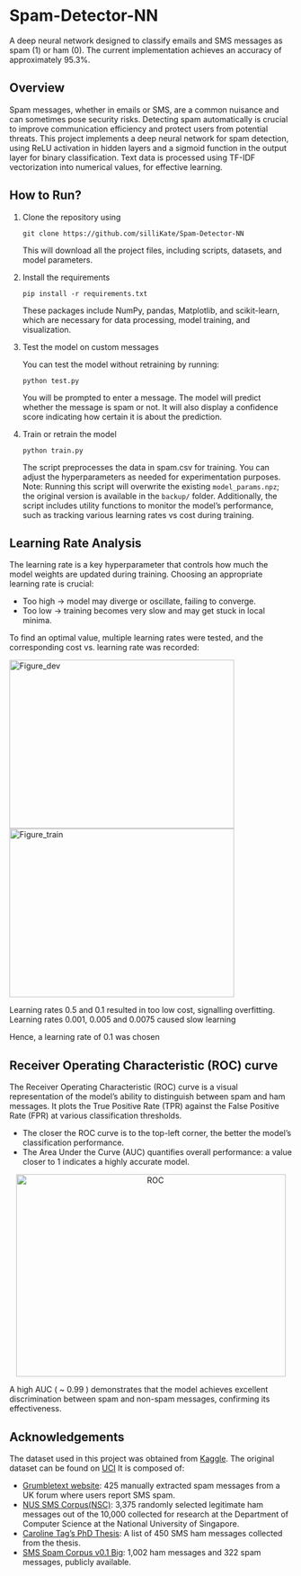 # Spam-Detector-NN
A deep neural network designed to classify emails and SMS messages as spam (1) or ham (0). The current implementation achieves an accuracy of approximately 95.3%.

## Overview
Spam messages, whether in emails or SMS, are a common nuisance and can sometimes pose security risks. Detecting spam automatically is crucial to improve communication efficiency and protect users from potential threats. This project implements a deep neural network for spam detection, using ReLU activation in hidden layers and a sigmoid function in the output layer for binary classification. Text data is processed using TF-IDF vectorization into numerical values, for effective learning.

## How to Run?
1. Clone the repository using

   ```
   git clone https://github.com/silliKate/Spam-Detector-NN
   ```

   This will download all the project files, including scripts, datasets, and model parameters.
   
2. Install the requirements

   ```
   pip install -r requirements.txt
   ```
   
   These packages include NumPy, pandas, Matplotlib, and scikit-learn, which are necessary for data processing, model training, and visualization.
  
3. Test the model on custom messages
   
   You can test the model without retraining by running:
   
   ```
   python test.py
   ```
   
   You will be prompted to enter a message. The model will predict whether the message is spam or not. It will also display a confidence score indicating how certain it is about the prediction.

5. Train or retrain the model
   
   ```
   python train.py
   ```
   
   The script preprocesses the data in spam.csv for training. You can adjust the hyperparameters as needed for experimentation purposes.
   Note: Running this script will overwrite the existing `model_params.npz`; the original version is available in the `backup/` folder.
   Additionally, the script includes utility functions to monitor the model’s performance, such as tracking various learning rates vs cost during training.
   
## Learning Rate Analysis
The learning rate is a key hyperparameter that controls how much the model weights are updated during training. Choosing an appropriate learning rate is crucial:
- Too high -> model may diverge or oscillate, failing to converge.
- Too low -> training becomes very slow and may get stuck in local minima.

To find an optimal value, multiple learning rates were tested, and the corresponding cost vs. learning rate was recorded:

<img width="400" height="300" alt="Figure_dev" src="https://github.com/user-attachments/assets/48721ce9-d803-4af5-916b-7658cacd291e" />
<img width="400" height="300" alt="Figure_train" src="https://github.com/user-attachments/assets/97a36660-1752-48e3-9267-527f9cc9f0ac" />

Learning rates 0.5 and 0.1 resulted in too low cost, signalling overfitting.
Learning rates 0.001, 0.005 and 0.0075 caused slow learning

Hence, a learning rate of 0.1 was chosen

## Receiver Operating Characteristic (ROC) curve
The Receiver Operating Characteristic (ROC) curve is a visual representation of the model’s ability to distinguish between spam and ham messages. It plots the True Positive Rate (TPR) against the False Positive Rate (FPR) at various classification thresholds.
- The closer the ROC curve is to the top-left corner, the better the model’s classification performance.
- The Area Under the Curve (AUC) quantifies overall performance: a value closer to 1 indicates a highly accurate model.

<p align="center">
  <img width="480" height="360" align="center" alt="ROC" src="https://github.com/user-attachments/assets/394f9ba6-73f1-40f9-b4bf-175ca08b1c6c" />
</p>

A high AUC ( ~ 0.99 ) demonstrates that the model achieves excellent discrimination between spam and non-spam messages, confirming its effectiveness.

## Acknowledgements 
The dataset used in this project was obtained from [Kaggle](https://www.kaggle.com/datasets/uciml/sms-spam-collection-dataset/data). The original dataset can be found on [UCI](https://archive.ics.uci.edu/ml/datasets/SMS+Spam+Collection) 
It is composed of:
- [Grumbletext website](http://www.grumbletext.co.uk/): 425 manually extracted spam messages from a UK forum where users report SMS spam.
- [NUS SMS Corpus(NSC)](http://www.comp.nus.edu.sg/~rpnlpir/downloads/corpora/smsCorpus/): 3,375 randomly selected legitimate ham messages out of the 10,000 collected for research at the Department of Computer Science at the National University of Singapore.
- [Caroline Tag’s PhD Thesis](http://etheses.bham.ac.uk/253/1/Tagg09PhD.pdf): A list of 450 SMS ham messages collected from the thesis.
- [SMS Spam Corpus v0.1 Big](http://www.esp.uem.es/jmgomez/smsspamcorpus/): 1,002 ham messages and 322 spam messages, publicly available.


